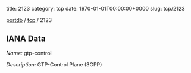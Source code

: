 title: 2123
category: tcp
date: 1970-01-01T00:00:00+0000
slug: tcp/2123

[portdb](/) / [tcp](/category/tcp.html) / 2123


## IANA Data

_Name:_ gtp-control

_Description:_ GTP-Control Plane (3GPP)

